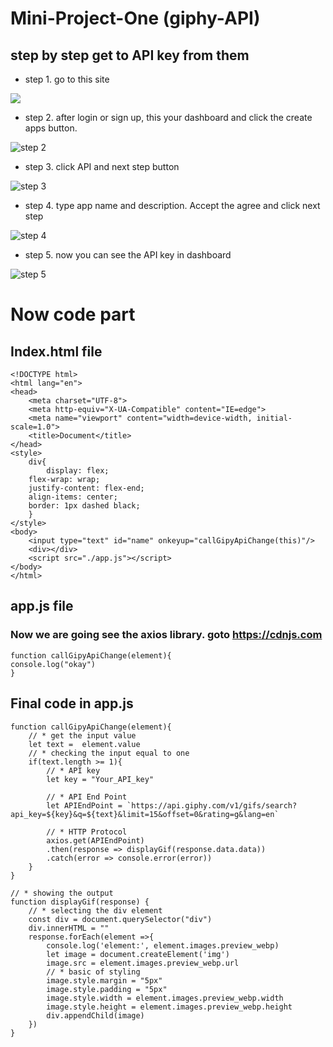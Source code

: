 # Mini-Project-One (**giphy-API**)

## step by step get to API key from them
- step 1. go to this site

[![](https://i.ibb.co/khXS7vr/Screenshot-6.png)](https://developers.giphy.com/)

- step 2. after login or sign up, this your dashboard and click the create apps button.

![step 2](https://i.ibb.co/j4yFSxr/step-2.png)

- step 3. click API and next step button

![step 3](https://i.ibb.co/syMWk9z/step-3.png)

- step 4. type app name and description. Accept the agree and click next step

![step 4](https://i.ibb.co/TwhwQFR/step-4.png)

- step 5. now you can see the API key in dashboard 

![step 5](https://i.ibb.co/k288R94/step-5.png)


# Now code part

## Index.html file 

```
<!DOCTYPE html>
<html lang="en">
<head>
    <meta charset="UTF-8">
    <meta http-equiv="X-UA-Compatible" content="IE=edge">
    <meta name="viewport" content="width=device-width, initial-scale=1.0">
    <title>Document</title>
</head>
<style>
    div{
        display: flex;
    flex-wrap: wrap;
    justify-content: flex-end;
    align-items: center;
    border: 1px dashed black;
    }
</style>
<body>
    <input type="text" id="name" onkeyup="callGipyApiChange(this)"/>
    <div></div>
    <script src="./app.js"></script>
</body>
</html>
```


## app.js file 
### Now we are going see the axios library. goto https://cdnjs.com
```
function callGipyApiChange(element){
console.log("okay")
}
```


## Final code in app.js
```
function callGipyApiChange(element){
    // * get the input value
    let text =  element.value
    // * checking the input equal to one
    if(text.length >= 1){
        // * API key
        let key = "Your_API_key"

        // * API End Point
        let APIEndPoint = `https://api.giphy.com/v1/gifs/search?api_key=${key}&q=${text}&limit=15&offset=0&rating=g&lang=en`

        // * HTTP Protocol
        axios.get(APIEndPoint)
        .then(response => displayGif(response.data.data))
        .catch(error => console.error(error))
    }
}

// * showing the output
function displayGif(response) {
    // * selecting the div element
    const div = document.querySelector("div")
    div.innerHTML = ""
    response.forEach(element =>{
        console.log('element:', element.images.preview_webp)
        let image = document.createElement('img')
        image.src = element.images.preview_webp.url
        // * basic of styling
        image.style.margin = "5px"
        image.style.padding = "5px"
        image.style.width = element.images.preview_webp.width
        image.style.height = element.images.preview_webp.height
        div.appendChild(image)
    })
}
```